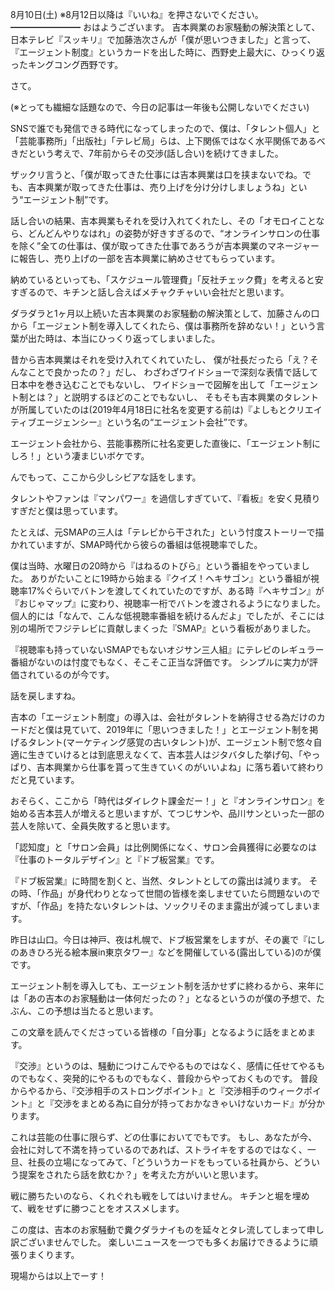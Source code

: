 8月10日(土) ※8月12日以降は『いいね』を押さないでください。
━━━━━━━━
おはようございます。
吉本興業のお家騒動の解決策として、日本テレビ『スッキリ』で加藤浩次さんが「僕が思いつきました」と言って、『エージェント制度』というカードを出した時に、西野史上最大に、ひっくり返ったキングコング西野です。

さて。

(※とっても繊細な話題なので、今日の記事は一年後も公開しないでください)

SNSで誰でも発信できる時代になってしまったので、僕は、「タレント個人」と「芸能事務所」「出版社」「テレビ局」らは、上下関係ではなく水平関係であるべきだという考えで、7年前からその交渉(話し合い)を続けてきました。

ザックリ言うと、「僕が取ってきた仕事には吉本興業は口を挟まないでね。でも、吉本興業が取ってきた仕事は、売り上げを分け分けしましょうね」という“エージェント制”です。

話し合いの結果、吉本興業もそれを受け入れてくれたし、その「オモロイことなら、どんどんやりなはれ」の姿勢が好きすぎるので、“オンラインサロンの仕事を除く”全ての仕事は、僕が取ってきた仕事であろうが吉本興業のマネージャーに報告し、売り上げの一部を吉本興業に納めさせてもらっています。

納めているといっても、「スケジュール管理費」「反社チェック費」を考えると安すぎるので、キチンと話し合えばメチャクチャいい会社だと思います。

ダラダラと1ヶ月以上続いた吉本興業のお家騒動の解決策として、加藤さんの口から「エージェント制を導入してくれたら、僕は事務所を辞めない！」という言葉が出た時は、本当にひっくり返ってしまいました。

昔から吉本興業はそれを受け入れてくれていたし、
僕が社長だったら「え？そんなことで良かったの？」だし、
わざわざワイドショーで深刻な表情で話して日本中を巻き込むことでもないし、
ワイドショーで図解を出して「エージェント制とは？」と説明するほどのことでもないし、
そもそも吉本興業のタレントが所属していたのは(2019年4月18日に社名を変更する前は)『よしもとクリエイティブエージェンシー』という名の“エージェント会社”です。

エージェント会社から、芸能事務所に社名変更した直後に、「エージェント制にしろ！」という凄まじいボケです。

んでもって、ここから少しシビアな話をします。

タレントやファンは『マンパワー』を過信しすぎていて、『看板』を安く見積りすぎだと僕は思っています。

たとえば、元SMAPの三人は「テレビから干された」という忖度ストーリーで描かれていますが、SMAP時代から彼らの番組は低視聴率でした。

僕は当時、水曜日の20時から『はねるのトびら』という番組をやっていました。
ありがたいことに19時から始まる『クイズ！ヘキサゴン』という番組が視聴率17%ぐらいでバトンを渡してくれていたのですが、ある時『ヘキサゴン』が『おじゃマップ』に変わり、視聴率一桁でバトンを渡されるようになりました。
個人的には「なんで、こんな低視聴率番組を続けるんだよ」でしたが、そこには別の場所でフジテレビに貢献しまくった『SMAP』という看板がありました。

『視聴率も持っていないSMAPでもないオジサン三人組』にテレビのレギュラー番組がないのは忖度でもなく、そこそこ正当な評価です。
シンプルに実力が評価されているのが今です。

話を戻しますね。

吉本の「エージェント制度」の導入は、会社がタレントを納得させる為だけのカードだと僕は見ていて、2019年に「思いつきました！」とエージェント制を掲げるタレント(マーケティング感覚の古いタレント)が、エージェント制で悠々自適に生きていけるとは到底思えなくて、吉本芸人はジタバタした挙げ句、「やっぱり、吉本興業から仕事を貰って生きていくのがいいよね」に落ち着いて終わりだと見ています。

おそらく、ここから「時代はダイレクト課金だー！」と『オンラインサロン』を始める吉本芸人が増えると思いますが、てつじサンや、品川サンといった一部の芸人を除いて、全員失敗すると思います。

「認知度」と「サロン会員」は比例関係になく、サロン会員獲得に必要なのは『仕事のトータルデザイン』と『ドブ板営業』です。

『ドブ板営業』に時間を割くと、当然、タレントとしての露出は減ります。
その時、「作品」が身代わりとなって世間の皆様を楽しませていたら問題ないのですが、「作品」を持たないタレントは、ソックリそのまま露出が減ってしまいます。

昨日は山口。今日は神戸、夜は札幌で、ドブ板営業をしますが、その裏で『にしのあきひろ光る絵本展in東京タワー』などを開催している(露出している)のが僕です。

エージェント制を導入しても、エージェント制を活かせずに終わるから、来年には「あの吉本のお家騒動は一体何だったの？」となるというのが僕の予想で、たぶん、この予想は当たると思います。

この文章を読んでくださっている皆様の「自分事」となるように話をまとめます。

『交渉』というのは、騒動につけこんでやるものではなく、感情に任せてやるものでもなく、突発的にやるものでもなく、普段からやっておくものです。
普段からやるから、『交渉相手のストロングポイント』と『交渉相手のウィークポイント』と『交渉をまとめる為に自分が持っておかなきゃいけないカード』が分かります。

これは芸能の仕事に限らず、どの仕事においてでもです。
もし、あなたが今、会社に対して不満を持っているのであれば、ストライキをするのではなく、一旦、社長の立場になってみて、「どういうカードをもっている社員から、どういう提案をされたら話を飲むか？」を考えた方がいいと思います。

戦に勝ちたいのなら、くれぐれも戦をしてはいけません。
キチンと堀を埋めて、戦をせずに勝つことをオススメします。

この度は、吉本のお家騒動で糞クダラナイものを延々とタレ流してしまって申し訳ございませんでした。
楽しいニュースを一つでも多くお届けできるように頑張りまくります。

現場からは以上でーす！
